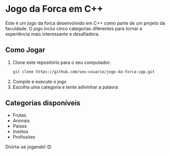 # Jogo da Forca em C++

Este é um jogo da forca desenvolvido em C++ como parte de um projeto da faculdade. O jogo inclui cinco categorias diferentes para tornar a experiência mais interessante e desafiadora.

## Como Jogar
1. Clone este repositório para o seu computador. 
   ```bash
   git clone https://github.com/seu-usuario/jogo-da-forca-cpp.git
   ```
2. Compile e execute o jogo
3. Escolha uma categoria e tente adivinhar a palavra

## Categorias disponíveis
- Frutas
- Animais
- Países
- Insetos
- Profissões

Divirta-se jogando! 😊
